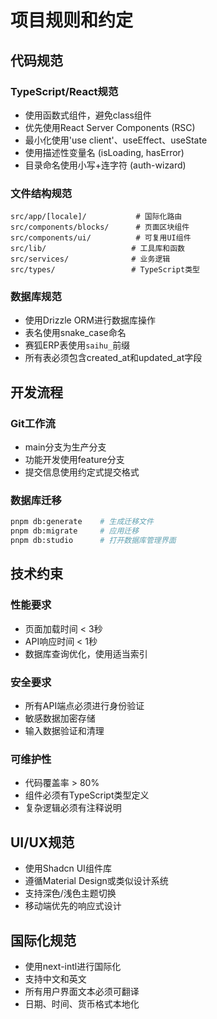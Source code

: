 # 项目规则和约定

## 代码规范

### TypeScript/React规范
- 使用函数式组件，避免class组件
- 优先使用React Server Components (RSC)
- 最小化使用'use client'、useEffect、useState
- 使用描述性变量名 (isLoading, hasError)
- 目录命名使用小写+连字符 (auth-wizard)

### 文件结构规范
```
src/app/[locale]/           # 国际化路由
src/components/blocks/      # 页面区块组件
src/components/ui/          # 可复用UI组件
src/lib/                   # 工具库和函数
src/services/              # 业务逻辑
src/types/                 # TypeScript类型
```

### 数据库规范
- 使用Drizzle ORM进行数据库操作
- 表名使用snake_case命名
- 赛狐ERP表使用`saihu_`前缀
- 所有表必须包含created_at和updated_at字段

## 开发流程

### Git工作流
- main分支为生产分支
- 功能开发使用feature分支
- 提交信息使用约定式提交格式

### 数据库迁移
```bash
pnpm db:generate    # 生成迁移文件
pnpm db:migrate     # 应用迁移
pnpm db:studio      # 打开数据库管理界面
```

## 技术约束

### 性能要求
- 页面加载时间 < 3秒
- API响应时间 < 1秒
- 数据库查询优化，使用适当索引

### 安全要求
- 所有API端点必须进行身份验证
- 敏感数据加密存储
- 输入数据验证和清理

### 可维护性
- 代码覆盖率 > 80%
- 组件必须有TypeScript类型定义
- 复杂逻辑必须有注释说明

## UI/UX规范
- 使用Shadcn UI组件库
- 遵循Material Design或类似设计系统
- 支持深色/浅色主题切换
- 移动端优先的响应式设计

## 国际化规范
- 使用next-intl进行国际化
- 支持中文和英文
- 所有用户界面文本必须可翻译
- 日期、时间、货币格式本地化
